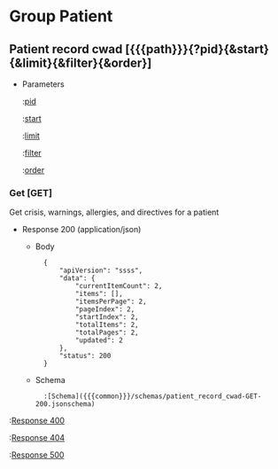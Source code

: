 # Group Patient

## Patient record cwad [{{{path}}}{?pid}{&start}{&limit}{&filter}{&order}]

+ Parameters

    :[pid]({{{common}}}/parameters/pid.md)

    :[start]({{{common}}}/parameters/start.md)

    :[limit]({{{common}}}/parameters/limit.md)

    :[filter]({{{common}}}/parameters/filter.md)

    :[order]({{{common}}}/parameters/order.md)


### Get [GET]

Get crisis, warnings, allergies, and directives for a patient

+ Response 200 (application/json)

    + Body

            {
                "apiVersion": "ssss",
                "data": {
                    "currentItemCount": 2,
                    "items": [],
                    "itemsPerPage": 2,
                    "pageIndex": 2,
                    "startIndex": 2,
                    "totalItems": 2,
                    "totalPages": 2,
                    "updated": 2
                },
                "status": 200
            }

    + Schema

            :[Schema]({{{common}}}/schemas/patient_record_cwad-GET-200.jsonschema)

:[Response 400]({{{common}}}/responses/400.md)

:[Response 404]({{{common}}}/responses/404.md)

:[Response 500]({{{common}}}/responses/500.md)

